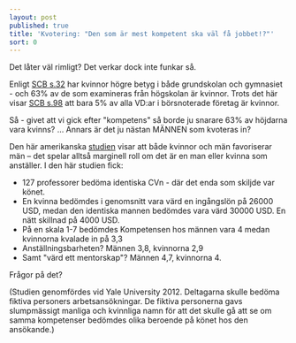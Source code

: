 ```yaml
---
layout: post
published: true
title: 'Kvotering: "Den som är mest kompetent ska väl få jobbet!?"'
sort: 0
---
```




Det låter väl rimligt? Det verkar dock inte funkar så.

Enligt [SCB s.32](http://www.scb.se/Statistik/_Publikationer/LE0201_2015B16_BR_X10BR1601.pdf "På tal om kvinnor och män") har kvinnor högre betyg i både grundskolan och gymnasiet - och 63% av de som examineras från högskolan är kvinnor. Trots det här visar [SCB s.98](http://www.scb.se/Statistik/_Publikationer/LE0201_2015B16_BR_X10BR1601.pdf "På tal om kvinnor och män") att bara 5% av alla VD:ar i börsnoterade företag är kvinnor.

Så - givet att vi gick efter "kompetens" så borde ju snarare 63% av höjdarna vara kvinns? … Annars är det ju nästan MÄNNEN som kvoteras in?

Den här amerikanska [studien](http://www.jstor.org/stable/41763373) visar att både kvinnor och män favoriserar män – det spelar alltså marginell roll om det är en man eller kvinna som anställer. I den här studien fick:

- 127 professorer bedöma identiska CVn - där det enda som skiljde var könet. 
- En kvinna bedömdes i genomsnitt vara värd en ingångslön på 26000 USD, medan den identiska  mannen bedömdes vara värd 30000 USD. En nätt skillnad på 4000 USD.
- På en skala 1-7 bedömdes Kompetensen hos männen vara 4 medan kvinnorna kvalade in på 3,3
- Anställningsbarheten? Männen 3,8, kvinnorna 2,9
- Samt "värd ett mentorskap"? Männen 4,7, kvinnorna 4.

Frågor på det?

(Studien genomfördes vid Yale University 2012. Deltagarna skulle bedöma fiktiva personers arbetsansökningar. De fiktiva personerna gavs slumpmässigt manliga och kvinnliga namn för att det skulle gå att se om samma kompetenser bedömdes olika beroende på könet hos den ansökande.)
